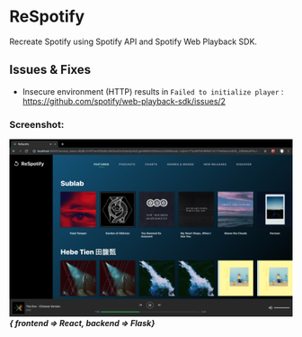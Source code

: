 # ReSpotify
Recreate Spotify using Spotify API and Spotify Web Playback SDK.
## Issues & Fixes
 - Insecure environment (HTTP) results in `Failed to initialize player` : https://github.com/spotify/web-playback-sdk/issues/2
### Screenshot:  
![screenshot](respotify/screenshot.png)
***{ frontend => React, backend => Flask}***  
